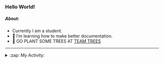 ### Hello World!

##### About:
- Currently I am a student.
- 🌱 I’m learning how to make better documentation.
- 🌱 GO PLANT SOME TREES AT [TEAM TREES](https://teamtrees.org/)

---
<details>
  <summary>:zap: My Activity:</summary>
  
<!--START_SECTION:waka-->
![Code Time](http://img.shields.io/badge/Code%20Time-1%2C234%20hrs%2035%20mins-blue)

**I'm a Night 🦉** 

```text
🌞 Morning                1970 commits        ███░░░░░░░░░░░░░░░░░░░░░░   10.22 % 
🌆 Daytime                6529 commits        ████████░░░░░░░░░░░░░░░░░   33.87 % 
🌃 Evening                5534 commits        ███████░░░░░░░░░░░░░░░░░░   28.70 % 
🌙 Night                  5246 commits        ███████░░░░░░░░░░░░░░░░░░   27.21 % 
```
📅 **I'm Most Productive on Wednesday** 

```text
Monday                   2682 commits        ███░░░░░░░░░░░░░░░░░░░░░░   13.91 % 
Tuesday                  2646 commits        ███░░░░░░░░░░░░░░░░░░░░░░   13.72 % 
Wednesday                4539 commits        ██████░░░░░░░░░░░░░░░░░░░   23.54 % 
Thursday                 2515 commits        ███░░░░░░░░░░░░░░░░░░░░░░   13.05 % 
Friday                   2053 commits        ███░░░░░░░░░░░░░░░░░░░░░░   10.65 % 
Saturday                 1658 commits        ██░░░░░░░░░░░░░░░░░░░░░░░   08.60 % 
Sunday                   3186 commits        ████░░░░░░░░░░░░░░░░░░░░░   16.53 % 
```


📊 **This Week I Spent My Time On** 

```text
🔥 Editors: 
IntelliJ                 8 hrs 49 mins       ███████████████████░░░░░░   76.46 % 
VS Code                  2 hrs 2 mins        ████░░░░░░░░░░░░░░░░░░░░░   17.67 % 
Android Studio           40 mins             █░░░░░░░░░░░░░░░░░░░░░░░░   05.87 % 

🐱‍💻 Projects: 
java-springboot-projects 3 hrs 7 mins        ███████░░░░░░░░░░░░░░░░░░   27.13 % 
mysql-java               2 hrs 40 mins       ██████░░░░░░░░░░░░░░░░░░░   23.25 % 
music-api                2 hrs 30 mins       █████░░░░░░░░░░░░░░░░░░░░   21.69 % 
py-series                2 hrs 2 mins        ████░░░░░░░░░░░░░░░░░░░░░   17.67 % 
CSE224-Fundamentals-of-An30 mins             █░░░░░░░░░░░░░░░░░░░░░░░░   04.40 % 
```


 Last Updated on 15/10/2023 13:10:33 UTC
<!--END_SECTION:waka-->
</details>
